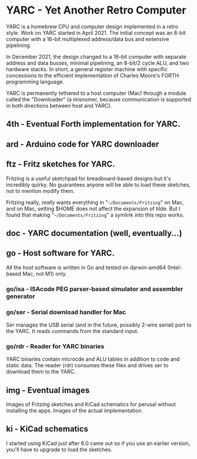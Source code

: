 # YARC - Yet Another Retro Computer

YARC is a homebrew CPU and computer design implemented in a retro style.
Work on YARC started in April 2021. The initial concept was an 8-bit
computer with a 16-bit multiplexed address/data bus and extensive
pipelining.

In December 2021, the design changed to a 16-bit computer with separate
address and data busses, minimal pipelining, an 8-bit/2 cycle ALU, and
two hardware stacks. In short, a general register machine with specific
concessions to the efficient implementation of Charles Moore's FORTH
programming language.

YARC is permanently tethered to a host computer (Mac) through a module
called the "Downloader" (a misnomer, because communication is supported
in both directions between host and YARC).

## 4th - Eventual Forth implementation for YARC.

## ard - Arduino code for YARC downloader

## ftz - Fritz sketches for YARC.

Fritzing is a useful sketchpad for breadboard-based designs but it's
incredibly quirky.  No guarantees anyone will be able to load these
sketches, not to mention modify them.

Fritzing really, *really* wants everything in "``~/Documents/Fritzing``" on
Mac, and on Mac, setting $HOME does not affect the expansion of tilde.
But I found that making "``~/Documents/Fritzing``" a symlink into this repo
works.

## doc - YARC documentation (well, eventually...)

## go - Host software for YARC.

All the host software is written in Go and tested on darwin-amd64
(Intel-based Mac, not M1) only.

### go/isa - ISAcode PEG parser-based simulator and assembler generator

### go/ser - Serial download handler for Mac

Ser manages the USB serial (and in the future, possibly 2-wire serial)
port to the YARC. It reads commands from the standard input.

### go/rdr - Reader for YARC binaries

YARC binaries contain microcde and ALU tables in addition to code and
static data.  The reader (rdr) consumes these files and drives ser to
download them to the YARC.

## img - Eventual images

Images of Fritzing sketches and KiCad schematics for perusal without
installing the apps. Images of the actual implementation.

## ki - KiCad schematics

I started using KiCad just after 6.0 came out so if you use an earlier
version, you'll have to upgrade to load the sketches.

